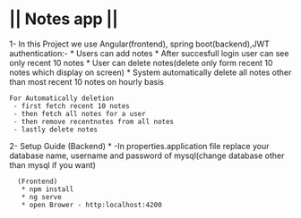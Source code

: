 # || Notes app ||

  1- In this Project we use Angular(frontend), spring boot(backend),JWT authentication:-
    * Users can add notes
    * After succesfull login user can see only recent 10 notes
    * User can delete notes(delete only form recent 10 notes which display on screen)
    * System automatically delete all notes other than most recent 10 notes on hourly basis

    For Automatically deletion 
     - first fetch recent 10 notes 
     - then fetch all notes for a user
     - then remove recentnotes from all notes
     - lastly delete notes 

  2- Setup Guide
     (Backend)
      * -In properties.application file replace your database name, username and password of mysql(change  database other than mysql if you want)

      (Frontend)
       * npm install 
       * ng serve
       * open Brower - http:localhost:4200
